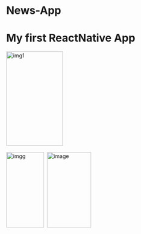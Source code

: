 
# News-App

# My first  ReactNative App

<img alt="img1" src="https://user-images.githubusercontent.com/107538948/202189725-eefeb7b9-756c-4a99-b8a9-cd21ddef0738.png" 
     width="150" height="250"/>&nbsp;
     

<img  alt="imgg" src="https://user-images.githubusercontent.com/107538948/202189737-d3e1d003-d7b6-4397-ac26-352f312b8c3e.png"
     width="100" height="200"/>&nbsp;
<img width="117" alt="image" src="https://user-images.githubusercontent.com/107538948/202189753-6781da59-602c-4850-8cc7-975a361ee29f.png"
     width="180" height="200"/>&nbsp;

